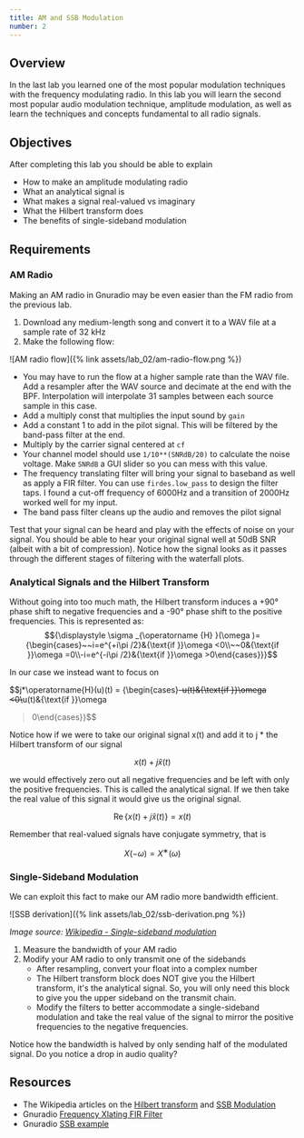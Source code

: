 ```yaml
---
title: AM and SSB Modulation
number: 2
---
```


<script type="text/javascript" src="http://cdn.mathjax.org/mathjax/latest/MathJax.js?config=TeX-AMS-MML_HTMLorMML"></script>

## Overview
In the last lab you learned one of the most popular modulation techniques with the frequency modulating radio. In this lab you will learn the second most popular audio modulation technique, amplitude modulation, as well as learn the techniques and concepts fundamental to all radio signals.

## Objectives
After completing this lab you should be able to explain
* How to make an amplitude modulating radio
* What an analytical signal is
* What makes a signal real-valued vs imaginary
* What the Hilbert transform does
* The benefits of single-sideband modulation

## Requirements
### AM Radio
Making an AM radio in Gnuradio may be even easier than the FM radio from the previous lab.
1. Download any medium-length song and convert it to a WAV file at a sample rate of 32 kHz
1. Make the following flow:

![AM radio flow]({% link assets/lab_02/am-radio-flow.png %})

* You may have to run the flow at a higher sample rate than the WAV file. Add a resampler after
    the WAV source and decimate at the end with the BPF. Interpolation will interpolate 31 samples
    between each source sample in this case.
* Add a multiply const that multiplies the input sound by `gain`
* Add a constant 1 to add in the pilot signal. This will be filtered by the band-pass filter at the end.
* Multiply by the carrier signal centered at `cf`
* Your channel model should use `1/10**(SNRdB/20)` to calculate the noise voltage. Make `SNRdB` a
  GUI slider so you can mess with this value.
* The frequency translating filter will bring your signal to baseband as well as apply a FIR filter.
  You can use `firdes.low_pass` to design the filter taps. I found a cut-off frequency of 6000Hz and a
  transition of 2000Hz worked well for my input.
* The band pass filter cleans up the audio and removes the pilot signal

Test that your signal can be heard and play with the effects of noise on your signal. You should be
able to hear your original signal well at 50dB SNR (albeit with a bit of compression). Notice how the
signal looks as it passes through the different stages of filtering with the waterfall plots.

### Analytical Signals and the Hilbert Transform
Without going into too much math, the Hilbert transform induces a +90° phase shift to negative
frequencies and a -90° phase shift to the positive frequencies. This is
represented as:
$${\displaystyle \sigma _{\operatorname {H} }(\omega )={\begin{cases}~~i=e^{+i\pi /2}&{\text{if }}\omega <0\\~~0&{\text{if }}\omega =0\\-i=e^{-i\pi /2}&{\text{if }}\omega >0\end{cases}}}$$

In our case we instead want to focus
on

$$j*\operatorname{H}(u)(t) = {\begin{cases}~~-u(t)&{\text{if }}\omega <0\\~~u(t)&{\text{if }}\omega
>0\end{cases}}$$

Notice how if we were to take our original signal x(t) and add it to j * the Hilbert transform of our
signal

$$x(t) + j\hat{x}(t)$$

we would effectively zero out all negative frequencies and be left with only the positive
frequencies. This is called the analytical signal. If we then take the real value of this signal it
would give us the original signal.

$$\operatorname{Re}\{x(t) + j\hat{x}(t)\} = x(t)$$

Remember that real-valued signals have conjugate symmetry, that is

$$X(−\omega)=X^∗(\omega)$$

### Single-Sideband Modulation
We can exploit this fact to make our AM radio more bandwidth efficient.

![SSB derivation]({% link assets/lab_02/ssb-derivation.png %})

*Image source: [Wikipedia - Single-sideband modulation](https://en.wikipedia.org/wiki/Single-sideband_modulation)*

1. Measure the bandwidth of your AM radio
2. Modify your AM radio to only transmit one of the sidebands
    * After resampling, convert your float into a complex number
    * The Hilbert transform block does NOT give you the Hilbert transform, it's the analytical
      signal. So, you will only need this block to give you the upper sideband on the transmit chain.
    * Modify the filters to better accommodate a single-sideband modulation and take the real value of the signal to
      mirror the positive frequencies to the negative frequencies.

Notice how the bandwidth is halved by only sending half of the modulated signal. Do you notice a
drop in audio quality?

## Resources
* The Wikipedia articles on the [Hilbert transform](https://en.wikipedia.org/wiki/Hilbert_transform)
  and [SSB Modulation](https://en.wikipedia.org/wiki/Single-sideband_modulation)
* Gnuradio [Frequency Xlating FIR
  Filter](https://wiki.gnuradio.org/index.php/Frequency_Xlating_FIR_Filter)
* Gnuradio [SSB example](https://wiki.gnuradio.org/index.php/Simulation_example:_Single_Sideband_transceiver)
